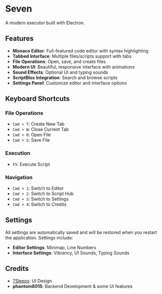# Seven

A modern executor built with Electron. 

## Features

- **Monaco Editor**: Full-featured code editor with syntax highlighting
- **Tabbed Interface**: Multiple files/scripts support with tabs
- **File Operations**: Open, save, and create files
- **Modern UI**: Beautiful, responsive interface with animations
- **Sound Effects**: Optional UI and typing sounds
- **ScriptBlox Integration**: Search and browse scripts
- **Settings Panel**: Customize editor and interface options

## Keyboard Shortcuts

### File Operations
- `Cmd + T`: Create New Tab
- `Cmd + W`: Close Current Tab
- `Cmd + O`: Open File
- `Cmd + S`: Save File

### Execution
- `F5`: Execute Script

### Navigation
- `Cmd + 1`: Switch to Editor
- `Cmd + 2`: Switch to Script Hub
- `Cmd + 3`: Switch to Settings
- `Cmd + 4`: Switch to Credits

## Settings

All settings are automatically saved and will be restored when you restart the application. Settings include:

- **Editor Settings**: Minimap, Line Numbers
- **Interface Settings**: Vibrancy, UI Sounds, Typing Sounds

## Credits

- [7Sleeps](https://github.com/7Sleeps): UI Design
- **phantom8015**: Backend Development & some UI features